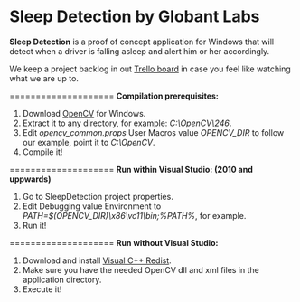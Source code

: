 Sleep Detection by Globant Labs
===============================

**Sleep Detection** is a proof of concept application for Windows that will detect when a driver is falling asleep and alert him or her accordingly.

We keep a project backlog in out [Trello board](https://trello.com/board/sleep-detection/51cd7c144853d97c230013c2) in case you feel like watching what we are up to.

====================
**Compilation prerequisites:**

1. Download [OpenCV](http://opencv.org/) for Windows.
2. Extract it to any directory, for example: *C:\OpenCV\246*.
3. Edit *opencv_common.props* User Macros value *OPENCV_DIR* to follow our example, point it to *C:\OpenCV*.
4. Compile it!

====================
**Run within Visual Studio: (2010 and uppwards)**

1. Go to SleepDetection project properties.
2. Edit Debugging value Environment to *PATH=$(OPENCV_DIR)\x86\vc11\bin;%PATH%*, for example.
3. Run it!

====================
**Run without Visual Studio:**

1. Download and install [Visual C++ Redist](http://lmgtfy.com/?q=visual+c%2B%2B+redist).
2. Make sure you have the needed OpenCV dll and xml files in the application directory.
3. Execute it!

